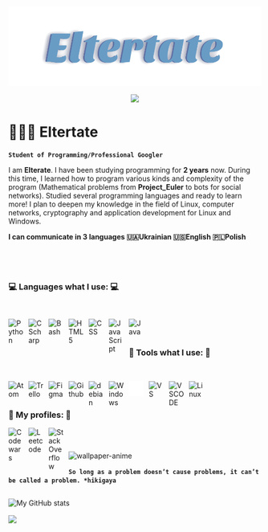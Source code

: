 <p align="center">
  <a href="https://github.com/DenverCoder1">
    <img src="https://github.com/Eltertate/Eltertate/blob/main/Eltertate.svg" alt="Eltertate" /></a>
</p>
<p align="center">
  <a href="https://github.com/DenverCoder1/readme-typing-svg">
    <img src="https://readme-typing-svg.demolab.com?font=Titillium+Web+&pause=1000&width=435&lines=I+am+just+a+regular+C%23%2FPython+programmer;Always+learning+something+new+for+me!💻"/></a>
</p>


# 🧑🏻‍💻 Eltertate

**`Student of Programming/Professional Googler`**

I am **Elterate**. I have been studying programming for **2 years** now. During this time, I learned how to program various kinds and complexity of the program (Mathematical problems from **Project_Euler** to bots for social networks). Studied several programming languages and ready to learn more! I plan to deepen my knowledge in the field of Linux, computer networks, cryptography and application development for Linux and Windows.

**I can communicate in 3 languages 🇺🇦Ukrainian 🇺🇸English 🇵🇱Polish**
#
<br />

### 💻 Languages what I use: 💻 ###
<br />
<p>
<img align="left" alt="Python" width="30px" style="padding-right:10px;" img src="https://cdn.jsdelivr.net/gh/devicons/devicon/icons/python/python-original.svg" />
<img align="left" alt="CScharp" width="30px" style="padding-right:10px;" img src="https://cdn.jsdelivr.net/gh/devicons/devicon/icons/csharp/csharp-line.svg" />
<img align="left" alt="Bash" width="30px" style="padding-right:10px;" img src="https://cdn.jsdelivr.net/gh/devicons/devicon/icons/bash/bash-original.svg" />
<img align="left" alt="HTML5" width="30px" style="padding-right:10px;" img src="https://cdn.jsdelivr.net/gh/devicons/devicon/icons/html5/html5-original.svg" />
<img align="left" alt="CSS" width="30px" style="padding-right:10px;" img src="https://cdn.jsdelivr.net/gh/devicons/devicon/icons/css3/css3-original.svg" />
<img align="left" alt="JavaScript" width="30px" style="padding-right:10px;" img src="https://cdn.jsdelivr.net/gh/devicons/devicon/icons/javascript/javascript-original.svg" />
<img align="left" alt="Java" width="30px" style="padding-right:10px;" img src="https://cdn.jsdelivr.net/gh/devicons/devicon/icons/java/java-original.svg" />
</p>
<br />
<br />

### 🧰 Tools what I use: 🧰 ###

<br />
<p>
<img align="left" alt="Atom" width="30px" style="padding-right:10px;" img src="https://cdn.jsdelivr.net/gh/devicons/devicon/icons/atom/atom-original.svg" />
<img align="left" alt="Trello" width="30px" style="padding-right:10px;" img src="https://cdn.jsdelivr.net/gh/devicons/devicon/icons/trello/trello-plain.svg" />
<img align="left" alt="Figma" width="30px" style="padding-right:10px;" img src="https://cdn.jsdelivr.net/gh/devicons/devicon/icons/figma/figma-original.svg" />
<img align="left" alt="Github" width="30px" style="padding-right:10px;" img src="https://cdn.jsdelivr.net/gh/devicons/devicon/icons/github/github-original.svg" />
<img align="left" alt="debian" width="30px" style="padding-right:10px;" img src="https://cdn.jsdelivr.net/gh/devicons/devicon/icons/debian/debian-original.svg" />
<img align="left" alt="Windows" width="30px" style="padding-right:10px;" img src="https://cdn.jsdelivr.net/gh/devicons/devicon/icons/windows8/windows8-original.svg" />
 <img align="left" alt="OpemaiAPI" width="30px" style="padding-right:10px;" img src="https://github.com/Eltertate/Eltertate/blob/main/image.png?raw=true" />
<img align="left" alt="VS" width="30px" style="padding-right:10px;" img src="https://cdn.jsdelivr.net/gh/devicons/devicon/icons/visualstudio/visualstudio-plain.svg" />
<img align="left" alt="VSCODE" width="30px" style="padding-right:10px;" img src="https://cdn.jsdelivr.net/gh/devicons/devicon/icons/vscode/vscode-original.svg" />
<img align="left" alt="Linux" width="30px" style="padding-right:10px;" img src="https://cdn.jsdelivr.net/gh/devicons/devicon/icons/linux/linux-original.svg" />
</p>

<br />
<br />

### 🪪 My profiles: 🪪 ###
<a href="https://www.codewars.com/users/Eltertate_F">
  <img align="left" alt="Codewars" width="30px" style="padding-right:10px;" img src="https://camo.githubusercontent.com/5334ac63cec7844521712c1f88727711dc1dc6a8b2a6ea85612408869f8dfef9/687474703a2f2f7777772e736f66746c61622e6e7475612e67722f7e6e69636b69652f696d616765732f6c6f676f2f636f6465776172732e706e67" />
</a>

<a href="https://leetcode.com/Eltertate/">
  <img align="left" alt="Leetcode" width="30px" style="padding-right:10px;" img src="https://user-images.githubusercontent.com/36547915/97088991-45da5d00-1652-11eb-900f-80d106540f4f.png" />
</a>

<a href="https://stackoverflow.com/users/21020481/noname">
  <img align="left" alt="StackOverflow" width="30px" style="padding-right:10px;" img src="https://www.vectorlogo.zone/logos/stackoverflow/stackoverflow-tile.svg" />
</a>
<br />

##

![wallpaper-anime](https://user-images.githubusercontent.com/116920374/211173283-0468186e-2d9a-4ff5-96d2-e60a2f40ddc0.gif)

**`So long as a problem doesn’t cause problems, it can’t be called a problem. *hikigaya`**

##

![My GitHub stats](https://github-readme-stats.vercel.app/api?username=Eltertate&show_icons=true&theme=github_dark)

<a href="https://github.com/Eltertate/github-readme-stats"><img align="center" src="https://github-readme-stats.vercel.app/api/top-langs/?username=Eltertate&layout=compact&theme=buefy&hide_border=true" /></a>



 
 
 
 
 
 
 
 
 
 
 
 
